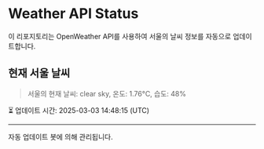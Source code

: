 
# Weather API Status

이 리포지토리는 OpenWeather API를 사용하여 서울의 날씨 정보를 자동으로 업데이트합니다.

## 현재 서울 날씨
> 서울의 현재 날씨: clear sky, 온도: 1.76°C, 습도: 48%

⏳ 업데이트 시간: 2025-03-03 14:48:15 (UTC)

---
자동 업데이트 봇에 의해 관리됩니다.
